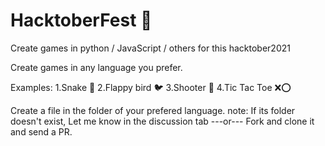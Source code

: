# HacktoberFest 🎉
Create games in python / JavaScript / others for this hacktober2021

Create games in any language you prefer.

Examples:
1.Snake 🐍
2.Flappy bird 🐦
3.Shooter 🔫
4.Tic Tac Toe ❌⭕

Create a file in the folder of your prefered language.
note: If its folder doesn't exist, Let me know in the discussion tab
---or---
Fork and clone it and send a PR.
